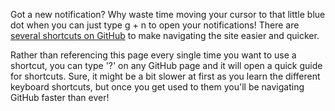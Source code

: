 Got a new notification? Why waste time moving your cursor to that little blue dot when you can just type g + n to open your notifications! There are [several shortcuts on GitHub](https://help.github.com/articles/using-keyboard-shortcuts/) to make navigating the site easier and quicker. 

Rather than referencing this page every single time you want to use a shortcut, you can type '?' on any GitHub page and it will open a quick guide for shortcuts. Sure, it might be a bit slower at first as you learn the different keyboard shortcuts, but once you get used to them you'll be navigating GitHub faster than ever!
